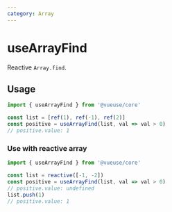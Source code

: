 ```yaml
---
category: Array
---
```


# useArrayFind

Reactive `Array.find`.

## Usage

```ts
import { useArrayFind } from '@vueuse/core'

const list = [ref(1), ref(-1), ref(2)]
const positive = useArrayFind(list, val => val > 0)
// positive.value: 1
```

### Use with reactive array

```ts
import { useArrayFind } from '@vueuse/core'

const list = reactive([-1, -2])
const positive = useArrayFind(list, val => val > 0)
// positive.value: undefined
list.push(1)
// positive.value: 1
```
